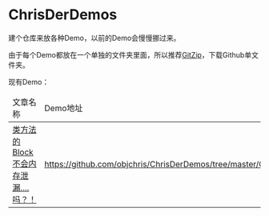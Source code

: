 # ChrisDerDemos

建个仓库来放各种Demo，以前的Demo会慢慢挪过来。

由于每个Demo都放在一个单独的文件夹里面，所以推荐[GitZip](https://kinolien.github.io/gitzip/)，下载Github单文件夹。

现有Demo：<table><thead><tr><td>文章名称</td><td>Demo地址</td></tr></thead><tr><td><a href="https://objchris.github.io/2016/07/17/类方法Block内存泄漏/">类方法的Block不会内存泄漏....吗？！</a></td><td>https://github.com/objchris/ChrisDerDemos/tree/master/ClassBlockDemo</td></tr></table>